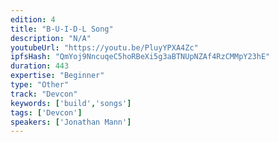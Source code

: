 ```yaml
---
edition: 4
title: "B-U-I-D-L Song"
description: "N/A"
youtubeUrl: "https://youtu.be/PluyYPXA4Zc"
ipfsHash: "QmYoj9NncuqeC5hoRBeXi5g3aBTNUpNZAf4RzCMMpY23hE"
duration: 443
expertise: "Beginner"
type: "Other"
track: "Devcon"
keywords: ['build','songs']
tags: ['Devcon']
speakers: ['Jonathan Mann']
---
```

